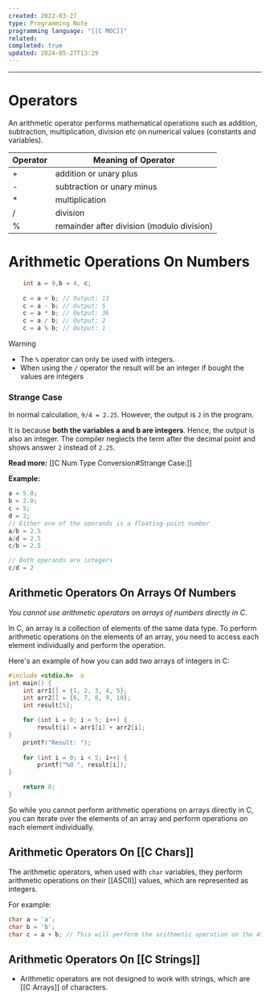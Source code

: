```yaml
---
created: 2022-03-27
type: Programming Note
programming language: "[[C MOC]]"
related: 
completed: true
updated: 2024-05-27T13:29
---
```

---
# Operators
An arithmetic operator performs mathematical operations such as addition, subtraction, multiplication, division etc on numerical values (constants and variables).

|Operator| Meaning of Operator |
|---|---|
| + | addition or unary plus|
| - | subtraction or unary minus|
| * | multiplication |
| / |division |
|% | remainder after division (modulo division) |

# Arithmetic Operations On Numbers
``` c
    int a = 9,b = 4, c;
    
    c = a + b; // Output: 13
    c = a - b; // Output: 5
    c = a * b; // Output: 36
    c = a / b; // Output: 2
    c = a % b; // Output: 1
```

>[!warning]
> - The `%` operator can only be used with integers. 
> - When using the `/` operator the result will be an integer if bought the values are integers

### Strange Case
In normal calculation, `9/4 = 2.25`. However, the output is `2` in the program.

It is because **both the variables a and b are integers**. Hence, the output is also an integer. The compiler neglects the term after the decimal point and shows answer `2` instead of `2.25`.

**Read more:** [[C Num Type Conversion#Strange Case:]]

**Example:**
```c
a = 5.0;
b = 2.0;
c = 5;
d = 2; 
// Either one of the operands is a floating-point number
a/b = 2.5  
a/d = 2.5  
c/b = 2.5  

// Both operands are integers
c/d = 2
```


## Arithmetic Operators On Arrays Of Numbers
*You cannot use arithmetic operators on arrays of numbers directly in C.*

In C, an array is a collection of elements of the same data type. To perform arithmetic operations on the elements of an array, you need to access each element individually and perform the operation.

Here's an example of how you can add two arrays of integers in C:
```c
#include <stdio.h>  ù
int main() {     
	int arr1[] = {1, 2, 3, 4, 5};     
	int arr2[] = {6, 7, 8, 9, 10};     
	int result[5];      

	for (int i = 0; i < 5; i++) {         
		result[i] = arr1[i] + arr2[i];     
}     
	printf("Result: ");    
	 
	for (int i = 0; i < 5; i++) {         
		printf("%d ", result[i]);     
}        

	return 0; 
}
```
So while you cannot perform arithmetic operations on arrays directly in C, you can iterate over the elements of an array and perform operations on each element individually.

## Arithmetic Operators On [[C Chars]]
The arithmetic operators, when used with `char` variables, they perform arithmetic operations on their [[ASCII]] values, which are represented as integers.

For example:
```c
char a = 'a';
char b = 'b';
char c = a + b; // This will perform the arithmetic operation on the ASCII values of 'a' and 'b'
```

## Arithmetic Operators On [[C Strings]]
- Arithmetic operators are not designed to work with strings, which are [[C Arrays]] of characters.